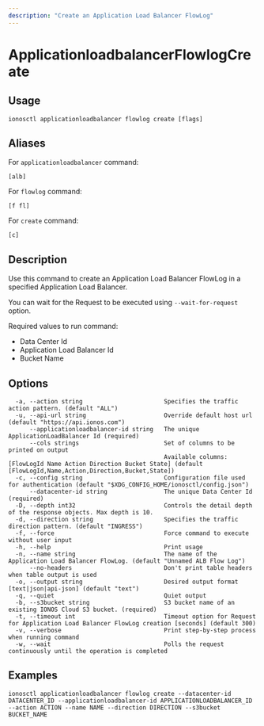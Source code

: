 ```yaml
---
description: "Create an Application Load Balancer FlowLog"
---
```


# ApplicationloadbalancerFlowlogCreate

## Usage

```text
ionosctl applicationloadbalancer flowlog create [flags]
```

## Aliases

For `applicationloadbalancer` command:

```text
[alb]
```

For `flowlog` command:

```text
[f fl]
```

For `create` command:

```text
[c]
```

## Description

Use this command to create an Application Load Balancer FlowLog in a specified Application Load Balancer.

You can wait for the Request to be executed using `--wait-for-request` option.

Required values to run command:

* Data Center Id
* Application Load Balancer Id
* Bucket Name

## Options

```text
  -a, --action string                       Specifies the traffic action pattern. (default "ALL")
  -u, --api-url string                      Override default host url (default "https://api.ionos.com")
      --applicationloadbalancer-id string   The unique ApplicationLoadBalancer Id (required)
      --cols strings                        Set of columns to be printed on output 
                                            Available columns: [FlowLogId Name Action Direction Bucket State] (default [FlowLogId,Name,Action,Direction,Bucket,State])
  -c, --config string                       Configuration file used for authentication (default "$XDG_CONFIG_HOME/ionosctl/config.json")
      --datacenter-id string                The unique Data Center Id (required)
  -D, --depth int32                         Controls the detail depth of the response objects. Max depth is 10.
  -d, --direction string                    Specifies the traffic direction pattern. (default "INGRESS")
  -f, --force                               Force command to execute without user input
  -h, --help                                Print usage
  -n, --name string                         The name of the Application Load Balancer FlowLog. (default "Unnamed ALB Flow Log")
      --no-headers                          Don't print table headers when table output is used
  -o, --output string                       Desired output format [text|json|api-json] (default "text")
  -q, --quiet                               Quiet output
  -b, --s3bucket string                     S3 bucket name of an existing IONOS Cloud S3 bucket. (required)
  -t, --timeout int                         Timeout option for Request for Application Load Balancer FlowLog creation [seconds] (default 300)
  -v, --verbose                             Print step-by-step process when running command
  -w, --wait                                Polls the request continuously until the operation is completed 
```

## Examples

```text
ionosctl applicationloadbalancer flowlog create --datacenter-id DATACENTER_ID --applicationloadbalancer-id APPLICATIONLOADBALANCER_ID --action ACTION --name NAME --direction DIRECTION --s3bucket BUCKET_NAME
```

